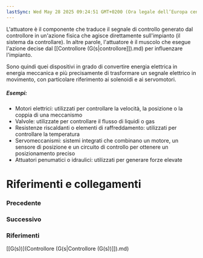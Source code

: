 ```yaml
---
lastSync: Wed May 28 2025 09:24:51 GMT+0200 (Ora legale dell’Europa centrale)
---
```

L'attuatore è il componente che traduce il segnale di controllo generato dal controllore in un'azione fisica che agisce direttamente sull'impianto (il sistema da controllare). In altre parole, l'attuatore è il muscolo che esegue l'azione decise dal [[Controllore (G(s|controllore]]).md) per influenzare l'impianto.

Sono quindi quei dispositivi in grado di convertire energia elettrica in energia meccanica e più precisamente di trasformare un segnale elettrico in movimento, con particolare riferimento ai solenoidi e ai servomotori.

##### Esempi:
- Motori elettrici: utilizzati per controllare la velocità, la posizione o la coppia di una meccanismo
- Valvole: utilizzate per controllare il flusso di liquidi o gas
- Resistenze riscaldanti o elementi di raffreddamento: utilizzati per controllare la temperatura
- Servomeccanismi: sistemi integrati che combinano un motore, un sensore di posizione e un circuito di controllo per ottenere un posizionamento preciso
- Attuatori penumatici o idraulici: utilizzati per generare forze elevate


# Riferimenti e collegamenti
### Precedente


### Successivo


### Riferimenti
[[G(s))](Controllore (G(s|Controllore (G(s))]]).md)